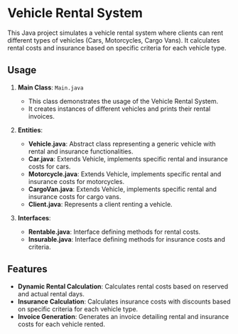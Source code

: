 # Vehicle Rental System

This Java project simulates a vehicle rental system where clients can rent different types of vehicles (Cars, Motorcycles, Cargo Vans). It calculates rental costs and insurance based on specific criteria for each vehicle type.

## Usage

1. **Main Class**: `Main.java`
   - This class demonstrates the usage of the Vehicle Rental System.
   - It creates instances of different vehicles and prints their rental invoices.

2. **Entities**:
   - **Vehicle.java**: Abstract class representing a generic vehicle with rental and insurance functionalities.
   - **Car.java**: Extends Vehicle, implements specific rental and insurance costs for cars.
   - **Motorcycle.java**: Extends Vehicle, implements specific rental and insurance costs for motorcycles.
   - **CargoVan.java**: Extends Vehicle, implements specific rental and insurance costs for cargo vans.
   - **Client.java**: Represents a client renting a vehicle.

3. **Interfaces**:
   - **Rentable.java**: Interface defining methods for rental costs.
   - **Insurable.java**: Interface defining methods for insurance costs and criteria.

## Features

- **Dynamic Rental Calculation**: Calculates rental costs based on reserved and actual rental days.
- **Insurance Calculation**: Calculates insurance costs with discounts based on specific criteria for each vehicle type.
- **Invoice Generation**: Generates an invoice detailing rental and insurance costs for each vehicle rented.
